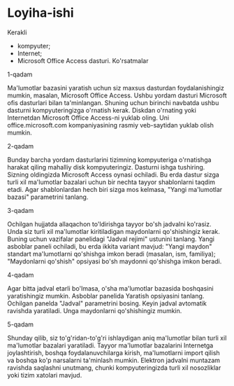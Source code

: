 # Loyiha-ishi
Kerakli

- kompyuter;
- Internet;
- Microsoft Office Access dasturi.
Ko'rsatmalar

1-qadam

Ma'lumotlar bazasini yaratish uchun siz maxsus dasturdan foydalanishingiz mumkin, masalan, Microsoft Office Access. Ushbu yordam dasturi Microsoft ofis dasturlari bilan ta'minlangan. Shuning uchun birinchi navbatda ushbu dasturni kompyuteringizga o'rnatish kerak. Diskdan o'rnating yoki Internetdan Microsoft Office Access-ni yuklab oling. Uni office.microsoft.com kompaniyasining rasmiy veb-saytidan yuklab olish mumkin.

2-qadam

Bunday barcha yordam dasturlarini tizimning kompyuteriga o'rnatishga harakat qiling mahalliy disk kompyuteringiz. Dasturni ishga tushiring. Sizning oldingizda Microsoft Access oynasi ochiladi. Bu erda dastur sizga turli xil ma'lumotlar bazalari uchun bir nechta tayyor shablonlarni taqdim etadi. Agar shablonlardan hech biri sizga mos kelmasa, "Yangi ma'lumotlar bazasi" parametrini tanlang.

3-qadam

Ochilgan hujjatda allaqachon to'ldirishga tayyor bo'sh jadvalni ko'rasiz. Unda siz turli xil ma'lumotlar kiritiladigan maydonlarni qo'shishingiz kerak. Buning uchun vazifalar panelidagi "Jadval rejimi" ustunini tanlang. Yangi asboblar paneli ochiladi, bu erda ikkita variant mavjud: "Yangi maydon" standart ma'lumotlarni qo'shishga imkon beradi (masalan, ism, familiya); "Maydonlarni qo'shish" opsiyasi bo'sh maydonni qo'shishga imkon beradi.

4-qadam

Agar bitta jadval etarli bo'lmasa, o'sha ma'lumotlar bazasida boshqasini yaratishingiz mumkin. Asboblar panelida Yaratish opsiyasini tanlang. Ochilgan panelda "Jadval" parametrini bosing. Keyin jadval avtomatik ravishda yaratiladi. Unga maydonlarni qo'shishingiz mumkin.

5-qadam

Shunday qilib, siz to'g'ridan-to'g'ri ishlaydigan aniq ma'lumotlar bilan turli xil ma'lumotlar bazalari yaratiladi. Tayyor ma'lumotlar bazalarini Internetga joylashtirish, boshqa foydalanuvchilarga kirish, ma'lumotlarni import qilish va boshqa ko'p narsalarni ta'minlash mumkin. Elektron jadvalni muntazam ravishda saqlashni unutmang, chunki kompyuteringizda turli xil nosozliklar yoki tizim xatolari mavjud.
